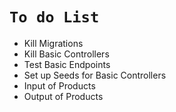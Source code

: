 # `To do List`

*  Kill Migrations
*  Kill Basic Controllers
*  Test Basic Endpoints
*  Set up Seeds for Basic Controllers
*  Input of Products
*  Output of Products
